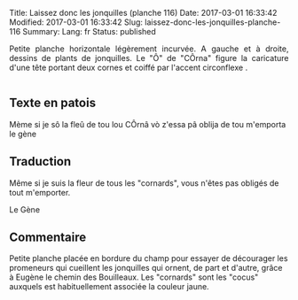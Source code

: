 Title: Laissez donc les jonquilles (planche 116) 
Date: 2017-03-01 16:33:42
Modified: 2017-03-01 16:33:42
Slug: laissez-donc-les-jonquilles-planche-116
Summary: 
Lang: fr
Status: published

<p style="text-align:justify;">Petite planche horizontale légèrement incurvée. A gauche et à droite, dessins de plants de jonquilles. Le "Ô" de "CÔrna" figure la caricature d'une tête portant deux cornes et coiffé par l'accent circonflexe .</p>

<figure class="image-block" style="float: center;">
  <img alt="" src="{static}/images/planche_116.png">
  <figcaption style="max-width: 680px"></figcaption>
</figure>


## Texte en patois
Mème si je sô la fleû de tou lou CÔrnâ vò z'essa pâ oblija de tou m'emporta			le gène

## Traduction
Même si je suis la fleur de tous les "cornards", vous n'êtes pas obligés de tout m'emporter.

Le Gène

## Commentaire
Petite planche placée en bordure du champ pour essayer de décourager les promeneurs qui cueillent les jonquilles qui ornent, de part et d'autre, grâce à Eugène le chemin des Bouilleaux.
Les "cornards" sont les "cocus" auxquels est habituellement associée la couleur jaune.
